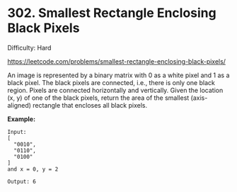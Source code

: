 # 302. Smallest Rectangle Enclosing Black Pixels

Difficulty: Hard

https://leetcode.com/problems/smallest-rectangle-enclosing-black-pixels/

An image is represented by a binary matrix with 0 as a white pixel and 1 as a black pixel. The black pixels are connected, i.e., there is only one black region. Pixels are connected horizontally and vertically. Given the location (x, y) of one of the black pixels, return the area of the smallest (axis-aligned) rectangle that encloses all black pixels.

**Example:**
```
Input:
[
  "0010",
  "0110",
  "0100"
]
and x = 0, y = 2

Output: 6
```
